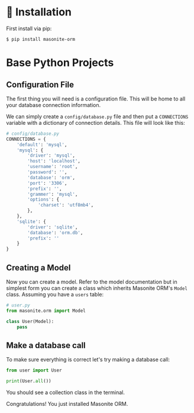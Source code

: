# 🔌 Installation

First install via pip:

```
$ pip install masonite-orm
```

# Base Python Projects

## Configuration File

The first thing you will need is a configuration file. This will be home to all your database connection information. 

We can simply create a `config/database.py` file and then put a `CONNECTIONS` variable with a dictionary of connection details. This file will look like this:

```python
# config/database.py
CONNECTIONS = {
    'default': 'mysql',
    'mysql': {
        'driver': 'mysql',
        'host': 'localhost',
        'username': 'root',
        'password': '',
        'database': 'orm',
        'port': '3306',
        'prefix': '',
        'grammer': 'mysql',
        'options': {
            'charset': 'utf8mb4',
        },
    },
    'sqlite': {
        'driver': 'sqlite',
        'database': 'orm.db',
        'prefix': ''
    }
}
```

## Creating a Model

Now you can create a model. Refer to the model documentation but in simplest form you can create a class which inherits Masonite ORM's `Model` class. Assuming you have a `users` table:

```python
# user.py
from masonite.orm import Model

class User(Model):
    pass
```

## Make a database call

To make sure everything is correct let's try making a database call:

```python
from user import User

print(User.all())
```

You should see a collection class in the terminal.

Congratulations! You just installed Masonite ORM.